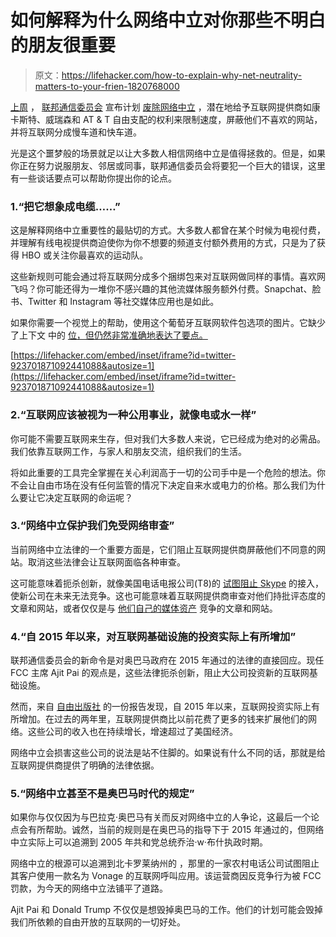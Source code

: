 # 如何解释为什么网络中立对你那些不明白的朋友很重要

> 原文：<https://lifehacker.com/how-to-explain-why-net-neutrality-matters-to-your-frien-1820768000>

[上周](https://lifehacker.com/what-the-end-of-net-neutrality-means-for-you-1820647171#_ga=2.167480382.1225073181.1511792732-1313785359.1499701416) ， [联邦通信委员会](https://lifehacker.com/the-fccs-new-plan-dismantles-net-neutrality-to-rely-on-1794675979#_ga=2.167480382.1225073181.1511792732-1313785359.1499701416) 宣布计划 [废除网络中立](https://gizmodo.com/heres-the-fccs-plan-to-kill-net-neutrality-1820683360#_ga=2.167480382.1225073181.1511792732-1313785359.1499701416) ，潜在地给予互联网提供商如康卡斯特、威瑞森和 AT & T 自由支配的权利来限制速度，屏蔽他们不喜欢的网站，并将互联网分成慢车道和快车道。



光是这个噩梦般的场景就足以让大多数人相信网络中立是值得拯救的。但是，如果你正在努力说服朋友、邻居或同事，联邦通信委员会将要犯一个巨大的错误，这里有一些谈话要点可以帮助你提出你的论点。

### 1.“把它想象成电缆……”

这是解释网络中立重要性的最贴切的方式。大多数人都曾在某个时候为电视付费，并理解有线电视提供商迫使你为你不想要的频道支付额外费用的方式，只是为了获得 HBO 或关注你最喜欢的运动队。

这些新规则可能会通过将互联网分成多个捆绑包来对互联网做同样的事情。喜欢网飞吗？你可能还得为一堆你不感兴趣的其他流媒体服务额外付费。Snapchat、脸书、Twitter 和 Instagram 等社交媒体应用也是如此。

如果你需要一个视觉上的帮助，使用这个葡萄牙互联网软件包选项的图片。它缺少了上下文 中的 [位，但仍然非常准确地表达了要点。](https://www.theverge.com/2017/11/22/16691506/portugal-meo-internet-packages-net-neutrality-ajit-pai-plan)

 [https://lifehacker.com/embed/inset/iframe?id=twitter-923701871092441088&autosize=1](https://lifehacker.com/embed/inset/iframe?id=twitter-923701871092441088&autosize=1) 

### 2.“互联网应该被视为一种公用事业，就像电或水一样”

你可能不需要互联网来生存，但对我们大多数人来说，它已经成为绝对的必需品。我们依靠互联网工作，与家人和朋友交流，组织我们的生活。

将如此重要的工具完全掌握在关心利润高于一切的公司手中是一个危险的想法。你不会让自由市场在没有任何监管的情况下决定自来水或电力的价格。那么我们为什么要让它决定互联网的命运呢？

### 3.“网络中立保护我们免受网络审查”

当前网络中立法律的一个重要方面是，它们阻止互联网提供商屏蔽他们不同意的网站。取消这些法律会让互联网面临各种审查。

这可能意味着扼杀创新，就像美国电话电报公司(T8)的 [试图阻止 Skype](https://thenextweb.com/business/2017/08/31/when-it-comes-to-net-neutrality-att-cant-be-trusted/) 的接入，使新公司在未来无法竞争。这也可能意味着互联网提供商审查对他们持批评态度的文章和网站，或者仅仅是与 [他们自己的媒体资产](http://www.businessinsider.com/internet-content-net-neutrality-fcc-ajit-pai-trump-chart-2017-1) 竞争的文章和网站。

### 4.“自 2015 年以来，对互联网基础设施的投资实际上有所增加”

联邦通信委员会的新命令是对奥巴马政府在 2015 年通过的法律的直接回应。现任 FCC 主席 Ajit Pai 的观点是，这些法律扼杀创新，阻止大公司投资新的互联网基础设施。

然而，来自 [自由出版社](https://www.freepress.net/sites/default/files/resources/internet-access-and-online-video-markets-are-thriving-in-title-II-era.pdf) 的一份报告发现，自 2015 年以来，互联网投资实际上有所增加。在过去的两年里，互联网提供商比以前花费了更多的钱来扩展他们的网络。这些公司的收入也在持续增长，增速超过了美国经济。

网络中立会损害这些公司的说法是站不住脚的。如果说有什么不同的话，那就是给互联网提供商提供了明确的法律依据。

### 5.“网络中立甚至不是奥巴马时代的规定”

如果你与仅仅因为与巴拉克·奥巴马有关而反对网络中立的人争论，这最后一个论点会有所帮助。诚然，当前的规则是在奥巴马的指导下于 2015 年通过的，但网络中立实际上可以追溯到 2005 年共和党总统乔治·w·布什执政时期。

网络中立的根源可以追溯到北卡罗莱纳州的 ，那里的一家农村电话公司试图阻止其客户使用一款名为 Vonage 的互联网呼叫应用。该运营商因反竞争行为被 FCC 罚款，为今天的网络中立法铺平了道路。

Ajit Pai 和 Donald Trump 不仅仅是想毁掉奥巴马的工作。他们的计划可能会毁掉我们所依赖的自由开放的互联网的一切好处。